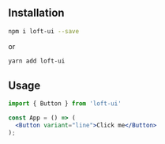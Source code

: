 ## Installation

```bash
npm i loft-ui --save
```

or

```bash
yarn add loft-ui
```

## Usage
```jsx
import { Button } from 'loft-ui'

const App = () => (
  <Button variant="line">Click me</Button>
);
```
